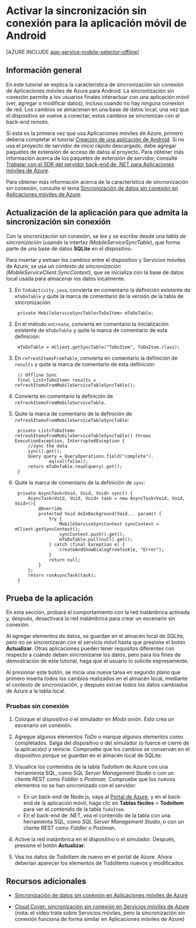 <properties
	pageTitle="Activar la sincronización sin conexión para la aplicación móvil de Azure (Android)"
	description="Obtenga información sobre cómo usar las Aplicaciones móviles del Servicio de aplicaciones para almacenar en caché y sincronizar datos sin conexión en su aplicación de Android"
	documentationCenter="android"
	authors="lindydonna"
	manager="dwrede"
	services="app-service\mobile"/>

<tags
	ms.service="app-service-mobile"
	ms.workload="mobile"
	ms.tgt_pltfrm="mobile-android"
	ms.devlang="java"
	ms.topic="article"
	ms.date="02/04/2016"
	ms.author="donnam"/>

# Activar la sincronización sin conexión para la aplicación móvil de Android

[AZURE.INCLUDE [app-service-mobile-selector-offline](../../includes/app-service-mobile-selector-offline.md)]

## Información general

En este tutorial se explica la característica de sincronización sin conexión de Aplicaciones móviles de Azure para Android. La sincronización sin conexión permite a los usuarios finales interactuar con una aplicación móvil (ver, agregar o modificar datos), incluso cuando no hay ninguna conexión de red. Los cambios se almacenan en una base de datos local; una vez que el dispositivo se vuelve a conectar, estos cambios se sincronizan con el back-end remoto.

Si esta es la primera vez que usa Aplicaciones móviles de Azure, primero debería completar el tutorial [Creación de una aplicación de Android]. Si no usa el proyecto de servidor de inicio rápido descargado, debe agregar paquetes de extensión de acceso de datos al proyecto. Para obtener más información acerca de los paquetes de extensión de servidor, consulte [Trabajar con el SDK del servidor back-end de .NET para Aplicaciones móviles de Azure](app-service-mobile-dotnet-backend-how-to-use-server-sdk.md).

Para obtener más información acerca de la característica de sincronización sin conexión, consulte el tema [Sincronización de datos sin conexión en Aplicaciones móviles de Azure].

## Actualización de la aplicación para que admita la sincronización sin conexión

Con la sincronización sin conexión, se lee y se escribe desde una *tabla de sincronización* (usando la interfaz *IMobileServiceSyncTable*), que forma parte de una base de datos **SQLite** en el dispositivo.

Para insertar y extraer los cambios entre el dispositivo y Servicios móviles de Azure, se usa un *contexto de sincronización* (*MobileServiceClient.SyncContext*), que se inicializa con la base de datos local usada para almacenar los datos localmente.

1. En `TodoActivity.java`, convierta en comentario la definición existente de `mToDoTable` y quite la marca de comentario de la versión de la tabla de sincronización:

	    private MobileServiceSyncTable<ToDoItem> mToDoTable;

2. En el método `onCreate`, convierta en comentario la inicialización existente de `mToDoTable` y quite la marca de comentario de esta definición:

        mToDoTable = mClient.getSyncTable("ToDoItem", ToDoItem.class);

3. En `refreshItemsFromTable`, convierta en comentario la definición de `results` y quite la marca de comentario de esta definición:

		// Offline Sync
		final List<ToDoItem> results = refreshItemsFromMobileServiceTableSyncTable();

4. Convierta en comentario la definición de `refreshItemsFromMobileServiceTable`.

5. Quite la marca de comentario de la definición de `refreshItemsFromMobileServiceTableSyncTable`:

	    private List<ToDoItem> refreshItemsFromMobileServiceTableSyncTable() throws ExecutionException, InterruptedException {
	        //sync the data
	        sync().get();
	        Query query = QueryOperations.field("complete").
	                eq(val(false));
	        return mToDoTable.read(query).get();
	    }

6. Quite la marca de comentario de la definición de `sync`:

	    private AsyncTask<Void, Void, Void> sync() {
	        AsyncTask<Void, Void, Void> task = new AsyncTask<Void, Void, Void>(){
	            @Override
	            protected Void doInBackground(Void... params) {
	                try {
	                    MobileServiceSyncContext syncContext = mClient.getSyncContext();
	                    syncContext.push().get();
	                    mToDoTable.pull(null).get();
	                } catch (final Exception e) {
	                    createAndShowDialogFromTask(e, "Error");
	                }
	                return null;
	            }
	        };
	        return runAsyncTask(task);
	    }

## Prueba de la aplicación

En esta sección, probará el comportamiento con la red inalámbrica activada y, después, desactivará la red inalámbrica para crear un escenario sin conexión.

Al agregar elementos de datos, se guardan en el almacén local de SQLite, pero no se sincronizarán con el servicio móvil hasta que presione el botón **Actualizar**. Otras aplicaciones pueden tener requisitos diferentes con respecto a cuándo deben sincronizarse los datos, pero para los fines de demostración de este tutorial, haga que el usuario lo solicite expresamente.

Al presionar este botón, se inicia una nueva tarea en segundo plano que primero inserta todos los cambios realizados en el almacén local, mediante el contexto de sincronización, y después extrae todos los datos cambiados de Azure a la tabla local.

### Pruebas sin conexión

1. Coloque el dispositivo o el simulador en *Modo avión*. Esto crea un escenario sin conexión.

2. Agregue algunos elementos *ToDo* o marque algunos elementos como completados. Salga del dispositivo o del simulador (o fuerce el cierre de la aplicación) y reinicie. Compruebe que los cambios se conservan en el dispositivo porque se guardan en el almacén local de SQLite.

3. Visualice los contenidos de la tabla *TodoItem* de Azure con una herramienta SQL, como *SQL Server Management Studio* o con un cliente REST como *Fiddler* o *Postman*. Compruebe que los nuevos elementos _no_ se han sincronizado con el servidor:

   	+ En un back-end de Node.js, vaya al [Portal de Azure](https://portal.azure.com/), y en el back-end de la aplicación móvil, haga clic en **Tablas fáciles** > **TodoItem** para ver el contenido de la tabla `TodoItem`.
   	+ En el back-end de .NET, vea el contenido de la tabla con una herramienta SQL, como *SQL Server Management Studio*, o con un cliente REST como *Fiddler* o *Postman*.

4. Active la red inalámbrica en el dispositivo o el simulador. Después, presione el botón **Actualizar**.

5. Vea los datos de TodoItem de nuevo en el portal de Azure. Ahora deberían aparecer los elementos de TodoItems nuevos y modificados.

## Recursos adicionales

* [Sincronización de datos sin conexión en Aplicaciones móviles de Azure]

* [Cloud Cover: sincronización sin conexión en Servicios móviles de Azure] (nota: el vídeo trata sobre Servicios móviles, pero la sincronización sin conexión funciona de forma similar en Aplicaciones móviles de Azure)


<!-- URLs. -->

[Sincronización de datos sin conexión en Aplicaciones móviles de Azure]: ../app-service-mobile-offline-data-sync.md

[Creación de una aplicación de Android]: ../app-service-mobile-android-get-started.md

[Cloud Cover: sincronización sin conexión en Servicios móviles de Azure]: http://channel9.msdn.com/Shows/Cloud+Cover/Episode-155-Offline-Storage-with-Donna-Malayeri
[Azure Friday: Offline-enabled apps in Azure Mobile Services]: http://azure.microsoft.com/documentation/videos/azure-mobile-services-offline-enabled-apps-with-donna-malayeri/

<!---HONumber=AcomDC_0211_2016-->
